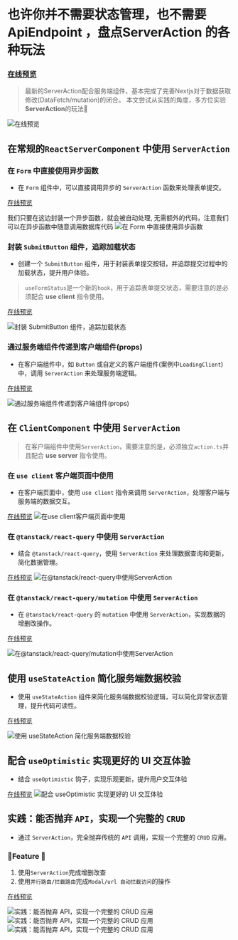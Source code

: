# 也许你并不需要状态管理，也不需要**ApiEndpoint** ，盘点**ServerAction** 的各种玩法

### [在线预览](https://nextjs-serveraction.ggss.club/)


> 最新的ServerAction配合服务端组件，基本完成了完善Nextjs对于数据获取修改(DataFetch/mutation)的闭合。 本文尝试从实践的角度，多方位实验**ServerAction**的玩法🌟

![在线预览](docs/main.png)


## 在常规的`ReactServerComponent` 中使用 `ServerAction`

###  在 `Form` 中直接使用异步函数
- 在 `Form` 组件中，可以直接调用异步的 `ServerAction` 函数来处理表单提交。

[在线预览](https://nextjs-serveraction.ggss.club/server-component/form)

我们只要在这边封装一个异步函数，就会被自动处理, 无需额外的代码，注意我们可以在异步函数中随意调用数据库代码
![在 `Form` 中直接使用异步函数](docs/1.png)

###  封装 `SubmitButton` 组件，追踪加载状态
- 创建一个 `SubmitButton` 组件，用于封装表单提交按钮，并追踪提交过程中的加载状态，提升用户体验。

> `useFormStatus`是一个新的`hook`，用于追踪表单提交状态，需要注意的是必须配合 **use client** 指令使用。

[在线预览](https://nextjs-serveraction.ggss.club/server-component/submit-button)

![封装 `SubmitButton` 组件，追踪加载状态](docs/2.png)

###  通过服务端组件传递到客户端组件(**props**)
- 在客户端组件中，如 `Button` 或自定义的客户端组件(案例中`LoadingClient`)中，调用 `ServerAction` 来处理服务端逻辑。

[在线预览](https://nextjs-serveraction.ggss.club/server-component/button)

![通过服务端组件传递到客户端组件(**props**)](docs/3.png)


## 在 `ClientComponent` 中使用 `ServerAction`

> 在客户端组件中使用`ServerAction`，需要注意的是，必须独立`action.ts`并且配合 **use server** 指令使用。

### 在 `use client` 客户端页面中使用
- 在客户端页面中，使用 `use client` 指令来调用 `ServerAction`，处理客户端与服务端的数据交互。

[在线预览](https://nextjs-serveraction.ggss.club/client-component)
![在`use client`客户端页面中使用](docs/4.png)


### 在 `@tanstack/react-query` 中使用 `ServerAction`
- 结合 `@tanstack/react-query`，使用 `ServerAction` 来处理数据查询和更新，简化数据管理。

[在线预览](https://nextjs-serveraction.ggss.club/client-component/use-query)
![在`@tanstack/react-query`中使用`ServerAction`](docs/5.png)



### 在 `@tanstack/react-query/mutation` 中使用 `ServerAction`
- 在 `@tanstack/react-query` 的 `mutation` 中使用 `ServerAction`，实现数据的增删改操作。

[在线预览](https://nextjs-serveraction.ggss.club/client-component/use-mutation)

![在`@tanstack/react-query/mutation`中使用`ServerAction`](docs/6.png)

## 使用 `useStateAction` 简化服务端数据校验
- 使用 `useStateAction` 组件来简化服务端数据校验逻辑，可以简化异常状态管理，提升代码可读性。

[在线预览](https://nextjs-serveraction.ggss.club/server-component/statefull-form)

![使用 `useStateAction` 简化服务端数据校验](docs/7.png)

## 配合 `useOptimistic` 实现更好的 UI 交互体验
- 结合 `useOptimistic` 钩子，实现乐观更新，提升用户交互体验

[在线预览](https://nextjs-serveraction.ggss.club/client-component/optimistic-update)
![配合 `useOptimistic` 实现更好的 UI 交互体验](docs/8.png)

## 实践：能否抛弃 `API`，实现一个完整的 `CRUD`
- 通过 `ServerAction`，完全抛弃传统的 `API` 调用，实现一个完整的 `CRUD` 应用。

### 🎉Feature 🎉
1. 使用`ServerAction`完成增删改查
2. 使用`并行路由/拦截路由`完成`Modal/url 自动拦截访问`的操作



[在线预览](https://nextjs-serveraction.ggss.club/server-component/crud/list)


![实践：能否抛弃 `API`，实现一个完整的 `CRUD` 应用](docs/9.png)
![实践：能否抛弃 `API`，实现一个完整的 `CRUD` 应用](docs/9-1.png)
![实践：能否抛弃 `API`，实现一个完整的 `CRUD` 应用](docs/9-2.png)